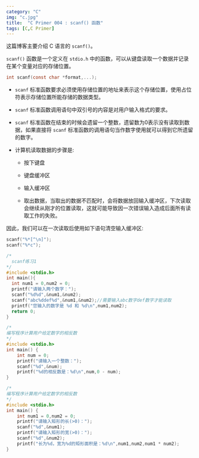```yaml
---
category: "C"
img: "c.jpg"
title:  "C Primer 004 : scanf() 函数"
tags: [C,C Primer]
---
```

这篇博客主要介绍 C 语言的 `scanf()`。

`scanf()` 函数是一个定义在 `stdio.h` 中的函数，可以从键盘读取一个数据并记录在某个变量对应的存储位置。

```c
int scanf(const char *format,...);
```


* `scanf` 标准函数要求必须使用存储位置的地址来表示这个存储位置，使用占位符表示存储位置所能存储的数据类型。

* `scanf` 标准函数调用语句中双引号的内容是对用户输入格式的要求。

* `scanf` 标准函数在结束的时候会遗留一个整数，遗留数为0表示没有读取到数据，如果直接将 `scanf` 标准函数的调用语句当作数字使用就可以得到它所遗留的数字。

* 计算机读取数据的步骤是:

	* 按下键盘

	* 键盘缓冲区

	* 输入缓冲区

	* 取出数据，当取出的数据不匹配时，会将数据放回输入缓冲区，下次读取会继续从刚才的位置读取，这就可能导致因一次错误输入造成后面所有读取工作的失败。

因此，我们可以在一次读取后使用如下语句清空输入缓冲区:
```c
scanf("%*[^\n]");
scanf("%*c");
```


```c
/*
  scanf练习1
*/
#include <stdio.h>
int main(){
  int num1 = 0,num2 = 0;
  printf("请输入两个数字：");
  scanf("%d%d",&num1,&num2);
  scanf("abc%ddef%d",&num1,&num2);//需要输入abc数字def数字才能读取
  printf("您输入的数字是 %d 和 %d\n",num1,num2);
  return 0;
}
```


```c
/*
编写程序计算用户给定数字的相反数
*/
#include <stdio.h>
int main() {
    int num = 0;
    printf("请输入一个整数：");
    scanf("%d",&num);
    printf("%d的相反数是：%d\n",num,0 - num);
}
```


```c
/*
编写程序计算用户给定数字的相反数
*/
#include <stdio.h>
int main() {
    int num1 = 0,num2 = 0;
    printf("请输入矩形的长(>0)：");
    scanf("%d",&num1);
    printf("请输入矩形的宽(>0)：");
    scanf("%d",&num2);
    printf("长为%d，宽为%d的矩形面积是：%d\n",num1,num2,num1 * num2);
}
```




